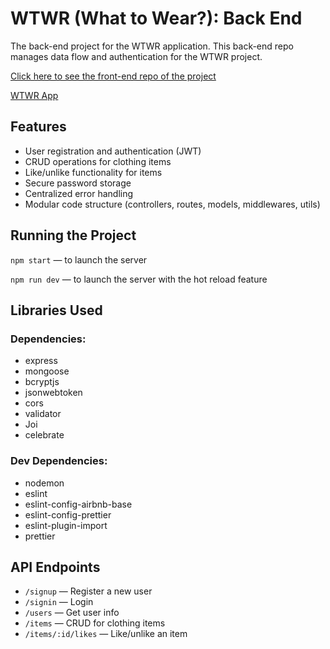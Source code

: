 # WTWR (What to Wear?): Back End
The back-end project for the WTWR application. This back-end repo manages data flow and authentication for the WTWR project.

[Click here to see the front-end repo of the project](https://github.com/reondaze-a/se_project_react)

[WTWR App](https://whattowear.strangled.net/)

## Features
- User registration and authentication (JWT)
- CRUD operations for clothing items
- Like/unlike functionality for items
- Secure password storage
- Centralized error handling
- Modular code structure (controllers, routes, models, middlewares, utils)

## Running the Project
`npm start` — to launch the server 

`npm run dev` — to launch the server with the hot reload feature

## Libraries Used
### Dependencies:

- express
- mongoose
- bcryptjs
- jsonwebtoken
- cors
- validator
- Joi
- celebrate

###   Dev Dependencies:

- nodemon
- eslint
- eslint-config-airbnb-base
- eslint-config-prettier
- eslint-plugin-import
- prettier

## API Endpoints
- `/signup` — Register a new user
- `/signin` — Login
- `/users` — Get user info
- `/items` — CRUD for clothing items
- `/items/:id/likes` — Like/unlike an item
